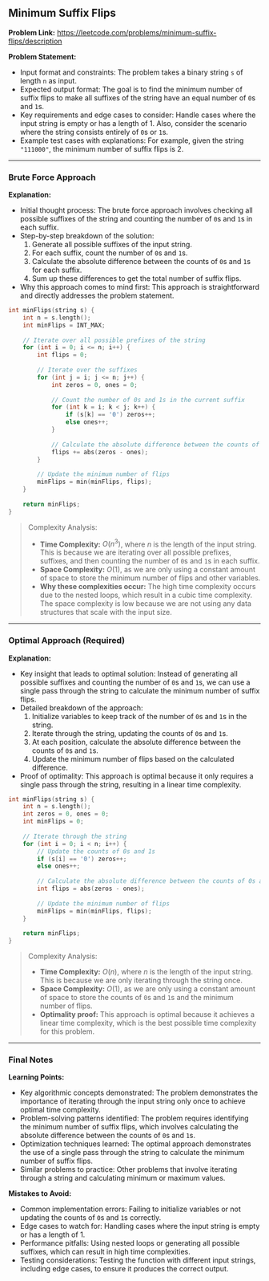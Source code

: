 ## Minimum Suffix Flips
**Problem Link:** https://leetcode.com/problems/minimum-suffix-flips/description

**Problem Statement:**
- Input format and constraints: The problem takes a binary string `s` of length `n` as input.
- Expected output format: The goal is to find the minimum number of suffix flips to make all suffixes of the string have an equal number of `0`s and `1`s.
- Key requirements and edge cases to consider: Handle cases where the input string is empty or has a length of 1. Also, consider the scenario where the string consists entirely of `0`s or `1`s.
- Example test cases with explanations: For example, given the string `"111000"`, the minimum number of suffix flips is 2.

---

### Brute Force Approach

**Explanation:**
- Initial thought process: The brute force approach involves checking all possible suffixes of the string and counting the number of `0`s and `1`s in each suffix.
- Step-by-step breakdown of the solution: 
  1. Generate all possible suffixes of the input string.
  2. For each suffix, count the number of `0`s and `1`s.
  3. Calculate the absolute difference between the counts of `0`s and `1`s for each suffix.
  4. Sum up these differences to get the total number of suffix flips.
- Why this approach comes to mind first: This approach is straightforward and directly addresses the problem statement.

```cpp
int minFlips(string s) {
    int n = s.length();
    int minFlips = INT_MAX;
    
    // Iterate over all possible prefixes of the string
    for (int i = 0; i <= n; i++) {
        int flips = 0;
        
        // Iterate over the suffixes
        for (int j = i; j <= n; j++) {
            int zeros = 0, ones = 0;
            
            // Count the number of 0s and 1s in the current suffix
            for (int k = i; k < j; k++) {
                if (s[k] == '0') zeros++;
                else ones++;
            }
            
            // Calculate the absolute difference between the counts of 0s and 1s
            flips += abs(zeros - ones);
        }
        
        // Update the minimum number of flips
        minFlips = min(minFlips, flips);
    }
    
    return minFlips;
}
```

> Complexity Analysis:
> - **Time Complexity:** $O(n^3)$, where $n$ is the length of the input string. This is because we are iterating over all possible prefixes, suffixes, and then counting the number of `0`s and `1`s in each suffix.
> - **Space Complexity:** $O(1)$, as we are only using a constant amount of space to store the minimum number of flips and other variables.
> - **Why these complexities occur:** The high time complexity occurs due to the nested loops, which result in a cubic time complexity. The space complexity is low because we are not using any data structures that scale with the input size.

---

### Optimal Approach (Required)

**Explanation:**
- Key insight that leads to optimal solution: Instead of generating all possible suffixes and counting the number of `0`s and `1`s, we can use a single pass through the string to calculate the minimum number of suffix flips.
- Detailed breakdown of the approach: 
  1. Initialize variables to keep track of the number of `0`s and `1`s in the string.
  2. Iterate through the string, updating the counts of `0`s and `1`s.
  3. At each position, calculate the absolute difference between the counts of `0`s and `1`s.
  4. Update the minimum number of flips based on the calculated difference.
- Proof of optimality: This approach is optimal because it only requires a single pass through the string, resulting in a linear time complexity.

```cpp
int minFlips(string s) {
    int n = s.length();
    int zeros = 0, ones = 0;
    int minFlips = 0;
    
    // Iterate through the string
    for (int i = 0; i < n; i++) {
        // Update the counts of 0s and 1s
        if (s[i] == '0') zeros++;
        else ones++;
        
        // Calculate the absolute difference between the counts of 0s and 1s
        int flips = abs(zeros - ones);
        
        // Update the minimum number of flips
        minFlips = min(minFlips, flips);
    }
    
    return minFlips;
}
```

> Complexity Analysis:
> - **Time Complexity:** $O(n)$, where $n$ is the length of the input string. This is because we are only iterating through the string once.
> - **Space Complexity:** $O(1)$, as we are only using a constant amount of space to store the counts of `0`s and `1`s and the minimum number of flips.
> - **Optimality proof:** This approach is optimal because it achieves a linear time complexity, which is the best possible time complexity for this problem.

---

### Final Notes

**Learning Points:**
- Key algorithmic concepts demonstrated: The problem demonstrates the importance of iterating through the input string only once to achieve optimal time complexity.
- Problem-solving patterns identified: The problem requires identifying the minimum number of suffix flips, which involves calculating the absolute difference between the counts of `0`s and `1`s.
- Optimization techniques learned: The optimal approach demonstrates the use of a single pass through the string to calculate the minimum number of suffix flips.
- Similar problems to practice: Other problems that involve iterating through a string and calculating minimum or maximum values.

**Mistakes to Avoid:**
- Common implementation errors: Failing to initialize variables or not updating the counts of `0`s and `1`s correctly.
- Edge cases to watch for: Handling cases where the input string is empty or has a length of 1.
- Performance pitfalls: Using nested loops or generating all possible suffixes, which can result in high time complexities.
- Testing considerations: Testing the function with different input strings, including edge cases, to ensure it produces the correct output.